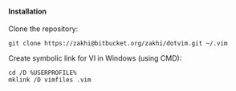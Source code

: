 #### Installation

Clone the repository:

    git clone https://zakhi@bitbucket.org/zakhi/dotvim.git ~/.vim

Create symbolic link for VI in Windows (using CMD):

    cd /D %USERPROFILE%
    mklink /D vimfiles .vim

